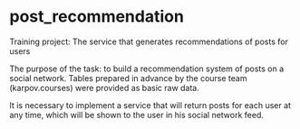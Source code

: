 # post_recommendation
Training project: The service that generates recommendations of posts for users

The purpose of the task: to build a recommendation system of posts on a social network. Tables prepared in advance by the course team (karpov.courses) were provided as basic raw data.

It is necessary to implement a service that will return posts for each user at any time, which will be shown to the user in his social network feed.
